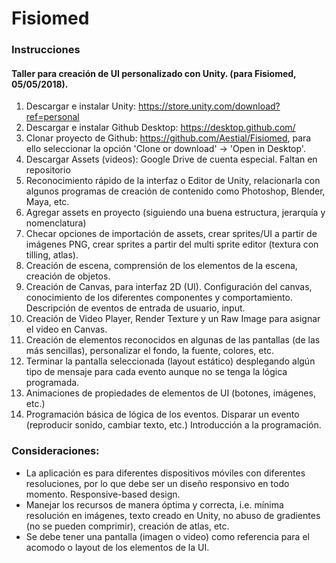 # Fisiomed

### Instrucciones
#### Taller para creación de UI personalizado con Unity. (para Fisiomed, 05/05/2018).

1.	Descargar e instalar Unity: https://store.unity.com/download?ref=personal
2.  Descargar e instalar Github Desktop: https://desktop.github.com/
3.	Clonar proyecto de Github: https://github.com/Aestial/Fisiomed, para ello seleccionar la opción 'Clone or download' -> 'Open in Desktop'.
4.	Descargar Assets (videos): Google Drive de cuenta especial. Faltan en repositorio
5.	Reconocimiento rápido de la interfaz o Editor de Unity, relacionarla con algunos programas de creación de contenido como Photoshop, Blender, Maya, etc.
6.	Agregar assets en proyecto (siguiendo una buena estructura, jerarquía y nomenclatura)
6.	Checar opciones de importación de assets, crear sprites/UI a partir de imágenes PNG, crear sprites a partir del multi sprite editor (textura con tilling, atlas).
7.	Creación de escena, comprensión de los elementos de la escena, creación de objetos.
8.	Creación de Canvas, para interfaz 2D (UI). Configuración del canvas, conocimiento de los diferentes componentes y comportamiento. Descripción de eventos de entrada de usuario, input.
9. 	Creación de Video Player, Render Texture y un Raw Image para asignar el video en Canvas.
10.	Creación de elementos reconocidos en algunas de las pantallas (de las más sencillas), personalizar el fondo, la fuente, colores, etc.
11.	Terminar la pantalla seleccionada (layout estático) desplegando algún tipo de mensaje para cada evento aunque no se tenga la lógica programada.
12. Animaciones de propiedades de elementos de UI (botones, imágenes, etc.)
13.	Programación básica de lógica de los eventos. Disparar un evento (reproducir sonido, cambiar texto, etc.) Introducción a la programación.

### Consideraciones:
- La aplicación es para diferentes dispositivos móviles con diferentes resoluciones, por lo que debe ser un diseño responsivo en todo momento. Responsive-based design.
- Manejar los recursos de manera óptima y correcta, i.e. mínima resolución en imágenes, texto creado en Unity, no abuso de gradientes (no se pueden comprimir), creación de atlas, etc.
- Se debe tener una pantalla (imagen o video) como referencia para el acomodo o layout de los elementos de la UI.
